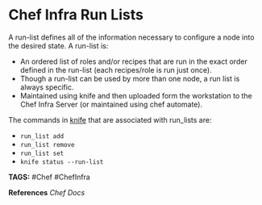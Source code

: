# Chef Infra Run Lists

A run-list defines all of the information necessary to configure a node into the desired state. A run-list is:

* An ordered list of roles and/or recipes that are run in the exact order defined in the run-list (each recipes/role is run just once).
* Though a run-list can be used by more than one node, a run list is always specific.
* Maintained using knife and then uploaded form the workstation to the Chef Infra Server (or maintained using chef automate).

The commands in [knife](<./ChefKnife.md> "./ChefKnife") that are associated with run_lists are:

* `run_list add`
* `run_list remove`
* `run_list set`
* `knife status --run-list`

__TAGS:__
#Chef #ChefInfra

__References__
_Chef Docs_
